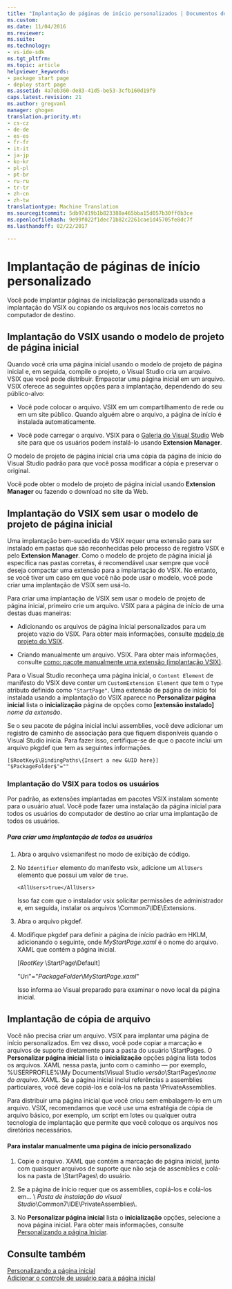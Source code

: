 ```yaml
---
title: "Implantação de páginas de início personalizados | Documentos do Microsoft"
ms.custom: 
ms.date: 11/04/2016
ms.reviewer: 
ms.suite: 
ms.technology:
- vs-ide-sdk
ms.tgt_pltfrm: 
ms.topic: article
helpviewer_keywords:
- package start page
- deploy start page
ms.assetid: 4a7eb360-de83-41d5-be53-3cfb160d19f9
caps.latest.revision: 21
ms.author: gregvanl
manager: ghogen
translation.priority.mt:
- cs-cz
- de-de
- es-es
- fr-fr
- it-it
- ja-jp
- ko-kr
- pl-pl
- pt-br
- ru-ru
- tr-tr
- zh-cn
- zh-tw
translationtype: Machine Translation
ms.sourcegitcommit: 5db97d19b1b823388a465bba15d057b30ff0b3ce
ms.openlocfilehash: 9e99f022f1dec71b82c2261cae1d45705fe8dc7f
ms.lasthandoff: 02/22/2017

---
```

# <a name="deploying-custom-start-pages"></a>Implantação de páginas de início personalizado
Você pode implantar páginas de inicialização personalizada usando a implantação do VSIX ou copiando os arquivos nos locais corretos no computador de destino.  
  
## <a name="vsix-deployment-by-using-the-start-page-project-template"></a>Implantação do VSIX usando o modelo de projeto de página inicial  
 Quando você cria uma página inicial usando o modelo de projeto de página inicial e, em seguida, compile o projeto, o Visual Studio cria um arquivo. VSIX que você pode distribuir. Empacotar uma página inicial em um arquivo. VSIX oferece as seguintes opções para a implantação, dependendo do seu público-alvo:  
  
-   Você pode colocar o arquivo. VSIX em um compartilhamento de rede ou em um site público. Quando alguém abre o arquivo, a página de início é instalada automaticamente.  
  
-   Você pode carregar o arquivo. VSIX para o [Galeria do Visual Studio](http://go.microsoft.com/fwlink/?LinkID=123847) Web site para que os usuários podem instalá-lo usando **Extension Manager**.  
  
 O modelo de projeto de página inicial cria uma cópia da página de início do Visual Studio padrão para que você possa modificar a cópia e preservar o original.  
  
 Você pode obter o modelo de projeto de página inicial usando **Extension Manager** ou fazendo o download no site da Web.  
  
## <a name="vsix-deployment-without-using-the-start-page-project-template"></a>Implantação do VSIX sem usar o modelo de projeto de página inicial  
 Uma implantação bem-sucedida do VSIX requer uma extensão para ser instalado em pastas que são reconhecidas pelo processo de registro VSIX e pelo **Extension Manager**. Como o modelo de projeto de página inicial já especifica nas pastas corretas, é recomendável usar sempre que você deseja compactar uma extensão para a implantação do VSIX. No entanto, se você tiver um caso em que você não pode usar o modelo, você pode criar uma implantação de VSIX sem usá-lo.  
  
 Para criar uma implantação de VSIX sem usar o modelo de projeto de página inicial, primeiro crie um arquivo. VSIX para a página de início de uma destas duas maneiras:  
  
-   Adicionando os arquivos de página inicial personalizados para um projeto vazio do VSIX. Para obter mais informações, consulte [modelo de projeto do VSIX](../extensibility/vsix-project-template.md).  
  
-   Criando manualmente um arquivo. VSIX. Para obter mais informações, consulte [como: pacote manualmente uma extensão (implantação VSIX)](../misc/how-to-manually-package-an-extension-vsix-deployment.md).  
  
 Para o Visual Studio reconheça uma página inicial, o `Content Element` de manifesto do VSIX deve conter um `CustomExtension Element` que tem o `Type` atributo definido como `"StartPage"`. Uma extensão de página de início foi instalada usando a implantação do VSIX aparece no **Personalizar página inicial** lista o **inicialização** página de opções como **[extensão instalado]** *nome da extensão*.  
  
 Se o seu pacote de página inicial inclui assemblies, você deve adicionar um registro de caminho de associação para que fiquem disponíveis quando o Visual Studio inicia. Para fazer isso, certifique-se de que o pacote inclui um arquivo pkgdef que tem as seguintes informações.  
  
```  
[$RootKey$\BindingPaths\{Insert a new GUID here}]  
"$PackageFolder$"=""  
```  
  
### <a name="vsix-deployment-for-all-users"></a>Implantação do VSIX para todos os usuários  
 Por padrão, as extensões implantadas em pacotes VSIX instalam somente para o usuário atual. Você pode fazer uma instalação da página inicial para todos os usuários do computador de destino ao criar uma implantação de todos os usuários.  
  
##### <a name="to-create-an-all-users-deployment"></a>Para criar uma implantação de todos os usuários  
  
1.  Abra o arquivo vsixmanifest no modo de exibição de código.  
  
2.  No `Identifier` elemento do manifesto vsix, adicione um `AllUsers` elemento que possui um valor de `true`.  
  
    ```  
    <AllUsers>true</AllUsers>  
    ```  
  
     Isso faz com que o instalador vsix solicitar permissões de administrador e, em seguida, instalar os arquivos \Common7\IDE\Extensions.  
  
3.  Abra o arquivo pkgdef.  
  
4.  Modifique pkgdef para definir a página de início padrão em HKLM, adicionando o seguinte, onde *MyStartPage.xaml* é o nome do arquivo. XAML que contém a página inicial.  
  
     [$RootKey$ \StartPage\Default]  
  
     "Uri"="$PackageFolder$\\*MyStartPage.xaml*"  
  
     Isso informa ao Visual preparado para examinar o novo local da página inicial.  
  
## <a name="file-copy-deployment"></a>Implantação de cópia de arquivo  
 Você não precisa criar um arquivo. VSIX para implantar uma página de início personalizados. Em vez disso, você pode copiar a marcação e arquivos de suporte diretamente para a pasta do usuário \StartPages\. O **Personalizar página inicial** lista o **inicialização** opções página lista todos os arquivos. XAML nessa pasta, junto com o caminho — por exemplo, %USERPROFILE%\My Documents\Visual Studio *versão*\StartPages\\*nome do arquivo*. XAML. Se a página inicial inclui referências a assemblies particulares, você deve copiá-los e colá-los na pasta \PrivateAssemblies\.  
  
 Para distribuir uma página inicial que você criou sem embalagem-lo em um arquivo. VSIX, recomendamos que você use uma estratégia de cópia de arquivo básico, por exemplo, um script em lotes ou qualquer outra tecnologia de implantação que permite que você coloque os arquivos nos diretórios necessários.  
  
#### <a name="to-manually-install-a-custom-start-page"></a>Para instalar manualmente uma página de início personalizado  
  
1.  Copie o arquivo. XAML que contém a marcação de página inicial, junto com quaisquer arquivos de suporte que não seja de assemblies e colá-los na pasta de \StartPages\ do usuário.  
  
2.  Se a página de início requer que os assemblies, copiá-los e colá-los em... \\ *Pasta de instalação do visual Studio*\Common7\IDE\PrivateAssemblies\\.  
  
3.  No **Personalizar página inicial** lista o **inicialização** opções, selecione a nova página inicial. Para obter mais informações, consulte [Personalizando a página Iniciar](../ide/customizing-the-start-page-for-visual-studio.md).  
  
## <a name="see-also"></a>Consulte também  
 [Personalizando a página inicial](../ide/customizing-the-start-page-for-visual-studio.md)   
 [Adicionar o controle de usuário para a página inicial](../extensibility/adding-user-control-to-the-start-page.md)
